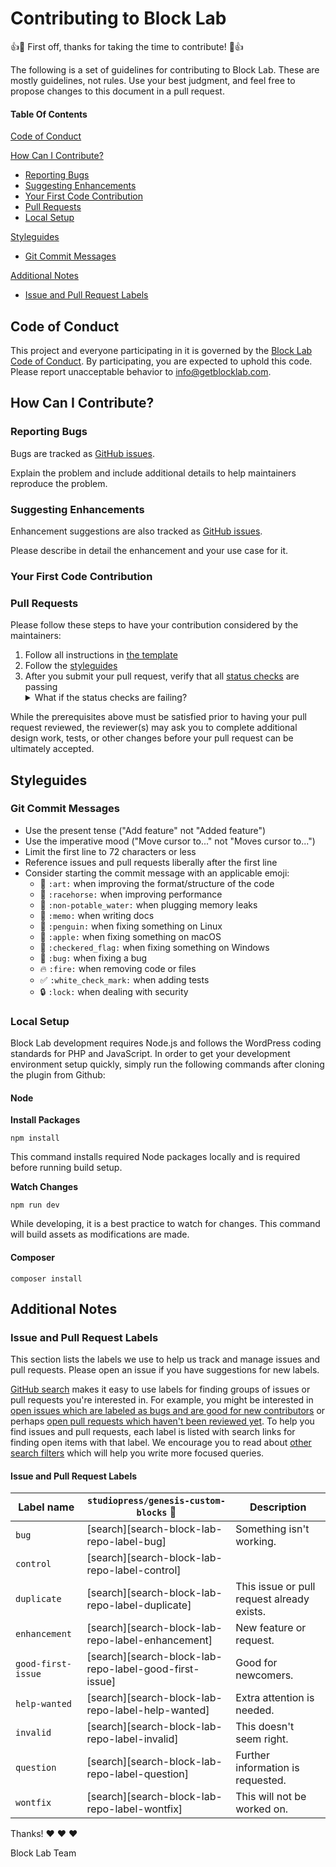 # Contributing to Block Lab

:+1::tada: First off, thanks for taking the time to contribute! :tada::+1:

The following is a set of guidelines for contributing to Block Lab.  These are mostly guidelines, not rules.  Use your best judgment, and feel free to propose changes to this document in a pull request.

#### Table Of Contents

[Code of Conduct](#code-of-conduct)

[How Can I Contribute?](#how-can-i-contribute)
  * [Reporting Bugs](#reporting-bugs)
  * [Suggesting Enhancements](#suggesting-enhancements)
  * [Your First Code Contribution](#your-first-code-contribution)
  * [Pull Requests](#pull-requests)
  * [Local Setup](#local-setup)

[Styleguides](#styleguides)
  * [Git Commit Messages](#git-commit-messages)

[Additional Notes](#additional-notes)
  * [Issue and Pull Request Labels](#issue-and-pull-request-labels)

## Code of Conduct

This project and everyone participating in it is governed by the [Block Lab Code of Conduct](CODE_OF_CONDUCT.md). By participating, you are expected to uphold this code.  Please report unacceptable behavior to [info@getblocklab.com](mailto:info@getblocklab.com).

## How Can I Contribute?

### Reporting Bugs

Bugs are tracked as [GitHub issues](https://guides.github.com/features/issues/).

Explain the problem and include additional details to help maintainers reproduce the problem.

### Suggesting Enhancements

Enhancement suggestions are also tracked as [GitHub issues](https://guides.github.com/features/issues/).

Please describe in detail the enhancement and your use case for it.

### Your First Code Contribution

### Pull Requests

Please follow these steps to have your contribution considered by the maintainers:

1. Follow all instructions in [the template](.github/PULL_REQUEST_TEMPLATE.md)
2. Follow the [styleguides](#styleguides)
3. After you submit your pull request, verify that all [status checks](https://help.github.com/articles/about-status-checks/) are passing <details><summary>What if the status checks are failing?</summary>If a status check is failing, and you believe that the failure is unrelated to your change, please leave a comment on the pull request explaining why you believe the failure is unrelated.  A maintainer will re-run the status check for you.  If we conclude that the failure was a false positive, then we will open an issue to track that problem with our status check suite.</details>

While the prerequisites above must be satisfied prior to having your pull request reviewed, the reviewer(s) may ask you to complete additional design work, tests, or other changes before your pull request can be ultimately accepted.

## Styleguides

### Git Commit Messages

* Use the present tense ("Add feature" not "Added feature")
* Use the imperative mood ("Move cursor to..." not "Moves cursor to...")
* Limit the first line to 72 characters or less
* Reference issues and pull requests liberally after the first line
* Consider starting the commit message with an applicable emoji:
    * :art: `:art:` when improving the format/structure of the code
    * :racehorse: `:racehorse:` when improving performance
    * :non-potable_water: `:non-potable_water:` when plugging memory leaks
    * :memo: `:memo:` when writing docs
    * :penguin: `:penguin:` when fixing something on Linux
    * :apple: `:apple:` when fixing something on macOS
    * :checkered_flag: `:checkered_flag:` when fixing something on Windows
    * :bug: `:bug:` when fixing a bug
    * :fire: `:fire:` when removing code or files
    * :white_check_mark: `:white_check_mark:` when adding tests
    * :lock: `:lock:` when dealing with security

### Local Setup

Block Lab development requires Node.js and follows the WordPress coding standards for PHP and JavaScript. In order to get your development environment setup quickly, simply run the following commands after cloning the plugin from Github:

#### Node

**Install Packages**

```
npm install
```

This command installs required Node packages locally and is required before running build setup.

**Watch Changes**

```
npm run dev
```

While developing, it is a best practice to watch for changes. This command will build assets as modifications are made.

#### Composer

```
composer install
```

## Additional Notes

### Issue and Pull Request Labels

This section lists the labels we use to help us track and manage issues and pull requests.  Please open an issue if you have suggestions for new labels.

[GitHub search](https://help.github.com/articles/searching-issues/) makes it easy to use labels for finding groups of issues or pull requests you're interested in.  For example, you might be interested in [open issues which are labeled as bugs and are good for new contributors](https://github.com/studiopress/genesis-custom-blocks/issues?q=is%3Aopen+is%3Aissue+label%3Abug+label%3A%22good+first+issue%22) or perhaps [open pull requests which haven't been reviewed yet](https://github.com/studiopress/genesis-custom-blocks/pulls?q=is%3Apr+is%3Aopen+review%3Anone).  To help you find issues and pull requests, each label is listed with search links for finding open items with that label.  We  encourage you to read about [other search filters](https://help.github.com/articles/searching-issues/) which will help you write more focused queries.

#### Issue and Pull Request Labels

| Label name | `studiopress/genesis-custom-blocks` :mag_right: | Description |
| --- | --- | --- |
| `bug` | [search][search-block-lab-repo-label-bug] | Something isn't working. |
| `control` | [search][search-block-lab-repo-label-control] |  |
| `duplicate` | [search][search-block-lab-repo-label-duplicate] | This issue or pull request already exists. |
| `enhancement` | [search][search-block-lab-repo-label-enhancement] | New feature or request. |
| `good-first-issue` | [search][search-block-lab-repo-label-good-first-issue] | Good for newcomers. |
| `help-wanted` | [search][search-block-lab-repo-label-help-wanted] | Extra attention is needed. |
| `invalid` | [search][search-block-lab-repo-label-invalid] | This doesn't seem right. |
| `question` | [search][search-block-lab-repo-label-question] | Further information is requested. |
| `wontfix` | [search][search-block-lab-repo-label-wontfix] | This will not be worked on. |

Thanks! :heart: :heart: :heart:

Block Lab Team
